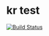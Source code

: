 # kr test
[![Build Status](https://travis-ci.org/galimovserg/kr.svg?branch=master)](https://travis-ci.org/galimovserg/kr)
